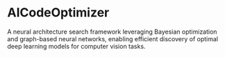 # AICodeOptimizer
A neural architecture search framework leveraging Bayesian optimization and graph-based neural networks, enabling efficient discovery of optimal deep learning models for computer vision tasks.
